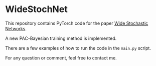 # WideStochNet

This repository contains PyTorch code for the paper <a href="https://arxiv.org/---">Wide Stochastic Networks</a>.

A new PAC-Bayesian training method is implemented.

There are a few examples of how to run the code in the `main.py` script.

For any question or comment, feel free to contact me.
